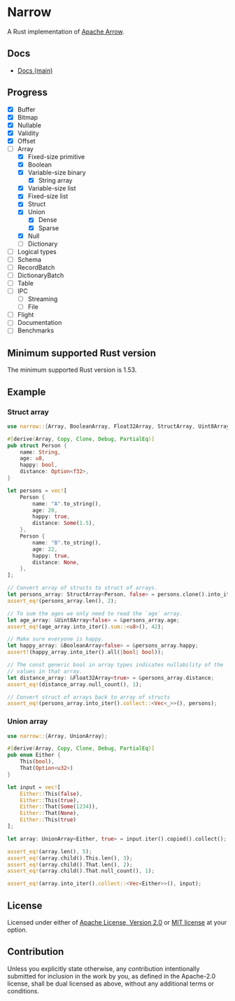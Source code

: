 # Narrow

A Rust implementation of [Apache Arrow](https://arrow.apache.org).

## Docs

- [Docs (main)](https://mbrobbel.github.io/narrow/narrow/index.html)

## Progress

- [x] Buffer
- [x] Bitmap
- [x] Nullable
- [x] Validity
- [x] Offset
- [ ] Array
  - [x] Fixed-size primitive
  - [x] Boolean
  - [x] Variable-size binary
    - [x] String array
  - [x] Variable-size list
  - [x] Fixed-size list
  - [x] Struct
  - [x] Union
    - [x] Dense
    - [x] Sparse
  - [x] Null
  - [ ] Dictionary
- [ ] Logical types
- [ ] Schema
- [ ] RecordBatch
- [ ] DictionaryBatch
- [ ] Table
- [ ] IPC
  - [ ] Streaming
  - [ ] File
- [ ] Flight
- [ ] Documentation
- [ ] Benchmarks

## Minimum supported Rust version

The minimum supported Rust version is 1.53.

## Example

### Struct array

```rust
use narrow::{Array, BooleanArray, Float32Array, StructArray, Uint8Array};

#[derive(Array, Copy, Clone, Debug, PartialEq)]
pub struct Person {
    name: String,
    age: u8,
    happy: bool,
    distance: Option<f32>,
}

let persons = vec![
    Person {
        name: "A".to_string(),
        age: 20,
        happy: true,
        distance: Some(1.5),
    },
    Person {
        name: "B".to_string(),
        age: 22,
        happy: true,
        distance: None,
    },
];

// Convert array of structs to struct of arrays.
let persons_array: StructArray<Person, false> = persons.clone().into_iter().collect();
assert_eq!(persons_array.len(), 2);

// To sum the ages we only need to read the `age` array.
let age_array: &Uint8Array<false> = &persons_array.age;
assert_eq!(age_array.into_iter().sum::<u8>(), 42);

// Make sure everyone is happy.
let happy_array: &BooleanArray<false> = &persons_array.happy;
assert!(happy_array.into_iter().all(|bool| bool));

// The const generic bool in array types indicates nullability of the
// values in that array.
let distance_array: &Float32Array<true> = &persons_array.distance;
assert_eq!(distance_array.null_count(), 1);

// Convert struct of arrays back to array of structs
assert_eq!(persons_array.into_iter().collect::<Vec<_>>(), persons);
```

### Union array

```rust
use narrow::{Array, UnionArray};

#[derive(Array, Copy, Clone, Debug, PartialEq)]
pub enum Either {
    This(bool),
    That(Option<u32>)
}

let input = vec![
    Either::This(false),
    Either::This(true),
    Either::That(Some(1234)),
    Either::That(None),
    Either::This(true)
];

let array: UnionArray<Either, true> = input.iter().copied().collect();

assert_eq!(array.len(), 5);
assert_eq!(array.child().This.len(), 3);
assert_eq!(array.child().That.len(), 2);
assert_eq!(array.child().That.null_count(), 1);

assert_eq!(array.into_iter().collect::<Vec<Either>>(), input);
```
  
## License

Licensed under either of [Apache License, Version 2.0](LICENSE-APACHE) or [MIT license](LICENSE-MIT) at your option.

## Contribution

Unless you explicitly state otherwise, any contribution intentionally submitted for inclusion in the work by you, as defined in the Apache-2.0 license, shall be dual licensed as above, without any additional terms or conditions.
